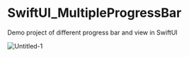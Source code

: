 # SwiftUI_MultipleProgressBar
Demo project of different progress bar and view in SwiftUI

![Untitled-1](https://user-images.githubusercontent.com/10699484/159992552-972d814a-9e9e-453b-8f2b-108c7f82cd63.png)

